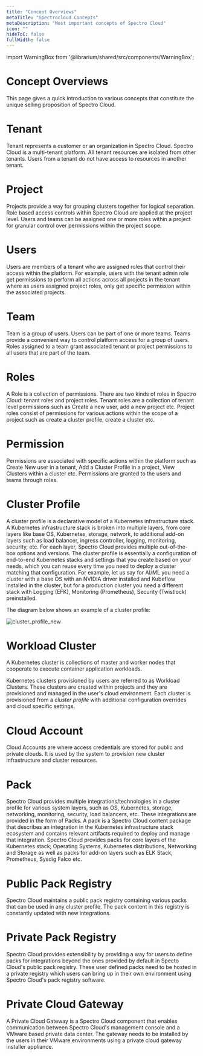 ```yaml
---
title: "Concept Overviews"
metaTitle: "Spectrocloud Concepts"
metaDescription: "Most important concepts of Spectro Cloud"
icon: ""
hideToC: false
fullWidth: false
---
```


import WarningBox from '@librarium/shared/src/components/WarningBox';

# Concept Overviews

This page gives a quick introduction to various concepts that constitute the unique selling proposition of Spectro Cloud.

# Tenant

Tenant represents a customer or an organization in Spectro Cloud. Spectro Cloud is a multi-tenant platform. All tenant resources are isolated from other tenants. Users from a tenant do not  have access to resources in another tenant.

# Project

Projects provide a way for grouping clusters together for logical separation. Role based access controls within Spectro Cloud are applied at the project level. Users and teams can be assigned one or more roles within a project for granular control over permissions within the project scope.

# Users

Users are members of a tenant who are assigned roles that control their access within the platform. For example, users with the tenant admin role get permissions to perform all actions across all projects in the tenant where as users assigned project roles, only get specific permission within the associated projects.

# Team

Team is a group of users. Users can be part of one or more teams. Teams provide a convenient way to control platform access for a group of users. Roles assigned to a team grant associated tenant or project permissions to all users that are part of the team.

# Roles

A Role is a collection of permissions. There are two kinds of roles in Spectro Cloud: tenant roles and project roles. Tenant roles are a collection of tenant level permissions such as Create a new user, add a new project etc. Project roles consist of permissions for various actions within the scope of a project such as create a cluster profile, create a cluster etc.

# Permission

Permissions are associated with specific actions within the platform such as Create New user in a tenant, Add a Cluster Profile in a project, View Clusters within a cluster etc. Permissions are granted to the users and teams through roles.

# Cluster Profile

A cluster profile is a declarative model of a Kubernetes infrastructure stack. A Kubernetes infrastructure stack is broken into multiple layers, from core layers like base OS, Kubernetes, storage, network, to additional add-on layers such as load balancer, ingress controller, logging, monitoring, security, etc. For each layer, Spectro Cloud provides multiple out-of-the-box options and versions. The cluster profile is essentially a configuration of end-to-end Kubernetes stacks and settings that you create based on your needs, which you can reuse every time you need to deploy a cluster matching that configuration. For example, let us say for AI/ML you need a cluster with a base OS with an NVIDIA driver installed and Kubeflow installed in the cluster, but for a production cluster you need a different stack with Logging (EFK), Monitoring (Prometheus), Security (Twistlock) preinstalled.

The diagram below shows an example of a cluster profile:

![cluster_profile_new](/cluster_profile_new.png)

# Workload Cluster

A Kubernetes cluster is collections of master and worker nodes that cooperate to execute container application workloads.

Kubernetes clusters provisioned by users are referred to as Workload Clusters. These clusters are created within projects and they are provisioned and managed in the user's cloud environment. Each cluster is provisioned from a *cluster profile* with additional configuration overrides and cloud specific settings.

# Cloud Account

Cloud Accounts are where access credentials are stored for public and private clouds. It is used by the system to provision new cluster infrastructure and cluster resources.

# Pack

Spectro Cloud provides multiple integrations/technologies in a cluster profile for various system layers, such as OS, Kubernetes, storage, networking, monitoring, security, load balancers, etc. These integrations are provided in the form of Packs. A pack is a Spectro Cloud content package that describes an integration in the Kubernetes infrastructure stack ecosystem and contains relevant artifacts required to deploy and manage that integration. Spectro Cloud provides packs for core layers of the Kubernetes stack; Operating Systems, Kubernetes distributions, Networking and Storage as well as packs for add-on layers such as ELK Stack, Prometheus, Sysdig Falco etc.

# Public Pack Registry

Spectro Cloud maintains a public pack registry containing various packs that can be used in any cluster profile. The pack content in this registry is constantly updated with new integrations.

# Private Pack Registry

Spectro Cloud provides extensibility by providing a way for users to define packs for integrations beyond the ones provided by default in Specto Cloud's public pack registry. These user defined packs need to be hosted in a private registry which users can bring up in their own environment using Spectro Cloud's pack registry software.

# Private Cloud Gateway

A Private Cloud Gateway is a Spectro Cloud component that enables communication between Spectro Cloud's management console and a VMware based private data center. The gateway needs to be installed by the users in their VMware environments using a private cloud gateway installer appliance.

